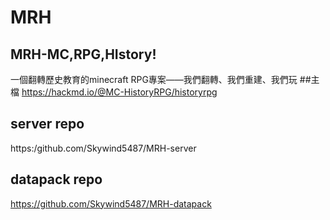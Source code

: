 # MRH
## MRH-MC,RPG,HIstory!
一個翻轉歷史教育的minecraft RPG專案——我們翻轉、我們重建、我們玩
##主檔
https://hackmd.io/@MC-HistoryRPG/historyrpg
## server repo
https:/github.com/Skywind5487/MRH-server
## datapack repo
https://github.com/Skywind5487/MRH-datapack
